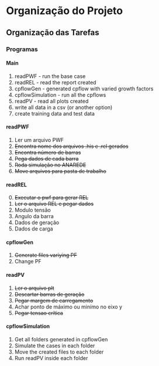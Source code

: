 # Organização do Projeto
## Organização das Tarefas

### Programas
#### Main
1. readPWF - run the base case
2. readREL - read the report created
3. cpflowGen - generated cpflow with varied growth factors
4. cpflowSimulation - run all the cpflows
5. readPV - read all plots created
6. write all data in a csv (or another option)
7. create training data and test data

#### readPWF
1. Ler um arquivo PWF
  1. ~~Encontra nome dos arquivos .his e .rel gerados~~
  2. ~~Encontra número de barras~~
  3. ~~Pega dados de cada barra~~
  3. ~~Roda simulação no ANAREDE~~
  2. ~~Move arquivos para pasta de trabalho~~

#### readREL
0. ~~Executar o pwf para gerar REL~~
1. ~~Ler o arquivo REL e pegar dados~~
  1. Modulo tensão
  2. Angulo da barra
  3. Dados de geração
  4. Dados de carga

#### cpflowGen
1. ~~Generate files variying PF~~
  1. Change PF

#### readPV
1. ~~Ler o arquivo plt~~
2. ~~Descartar barras de geração~~
3. ~~Pegar margem de carregamento~~
  1. Achar ponto de máximo ou minímo no eixo y
4. ~~Pegar tensao crítica~~

#### cpflowSimulation
1. Get all folders generated in cpflowGen
2. Simulate the cases in each folder
3. Move the created files to each folder
4. Run readPV inside each folder
